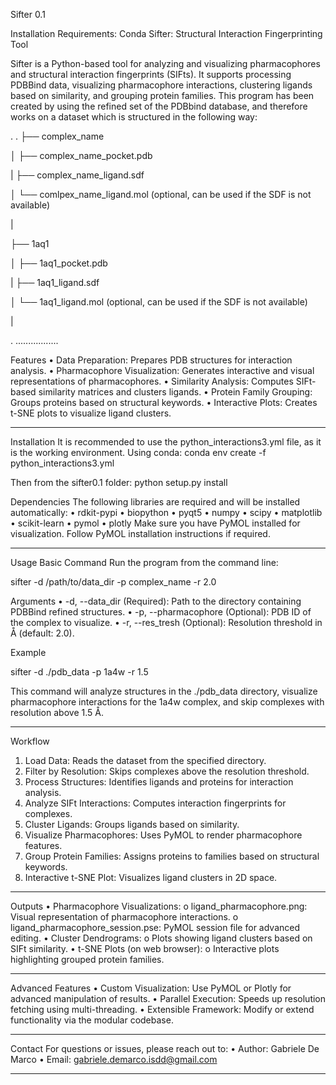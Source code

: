 Sifter 0.1

Installation Requirements:
Conda
Sifter: Structural Interaction Fingerprinting Tool

Sifter is a Python-based tool for analyzing and visualizing pharmacophores and structural interaction fingerprints (SIFts). It supports processing PDBBind data, visualizing pharmacophore interactions, clustering ligands based on similarity, and grouping protein families.
This program has been created by using the refined set of the PDBbind database, and therefore works on a dataset which is structured in the following way:

.
.
├── complex_name

│   ├── complex_name_pocket.pdb

|   ├── complex_name_ligand.sdf

│   └── comlpex_name_ligand.mol (optional, can be used if the SDF is not available)

|

├── 1aq1

│   ├── 1aq1_pocket.pdb

|   ├── 1aq1_ligand.sdf

│   └── 1aq1_ligand.mol (optional, can be used if the SDF is not available)

|

.   .................




Features
•	Data Preparation: Prepares PDB structures for interaction analysis.
•	Pharmacophore Visualization: Generates interactive and visual representations of pharmacophores.
•	Similarity Analysis: Computes SIFt-based similarity matrices and clusters ligands.
•	Protein Family Grouping: Groups proteins based on structural keywords.
•	Interactive Plots: Creates t-SNE plots to visualize ligand clusters.
________________________________________


Installation
It is recommended to use the python_interactions3.yml file, as it is the working environment. Using conda:
conda env create -f python_interactions3.yml

Then from the sifter0.1 folder:
python setup.py install


Dependencies
The following libraries are required and will be installed automatically:
•	rdkit-pypi
•	biopython
•	pyqt5
•	numpy
•	scipy
•	matplotlib
•	scikit-learn
•	pymol
•	plotly
Make sure you have PyMOL installed for visualization. Follow PyMOL installation instructions if required.
________________________________________





Usage
Basic Command
Run the program from the command line:

sifter -d /path/to/data_dir -p complex_name -r 2.0

Arguments
•	-d, --data_dir (Required): Path to the directory containing PDBBind refined structures.
•	-p, --pharmacophore (Optional): PDB ID of the complex to visualize.
•	-r, --res_tresh (Optional): Resolution threshold in Å (default: 2.0).

Example

sifter -d ./pdb_data -p 1a4w -r 1.5

This command will analyze structures in the ./pdb_data directory, visualize pharmacophore interactions for the 1a4w complex, and skip complexes with resolution above 1.5 Å.
________________________________________
Workflow
1.	Load Data: Reads the dataset from the specified directory.
2.	Filter by Resolution: Skips complexes above the resolution threshold.
3.	Process Structures: Identifies ligands and proteins for interaction analysis.
4.	Analyze SIFt Interactions: Computes interaction fingerprints for complexes.
5.	Cluster Ligands: Groups ligands based on similarity.
6.	Visualize Pharmacophores: Uses PyMOL to render pharmacophore features.
7.	Group Protein Families: Assigns proteins to families based on structural keywords.
8.	Interactive t-SNE Plot: Visualizes ligand clusters in 2D space.
________________________________________


Outputs
•	Pharmacophore Visualizations:
o	ligand_pharmacophore.png: Visual representation of pharmacophore interactions.
o	ligand_pharmacophore_session.pse: PyMOL session file for advanced editing.
•	Cluster Dendrograms:
o	Plots showing ligand clusters based on SIFt similarity.
•	t-SNE Plots (on web browser):
o	Interactive plots highlighting grouped protein families.
________________________________________
Advanced Features
•	Custom Visualization: Use PyMOL or Plotly for advanced manipulation of results.
•	Parallel Execution: Speeds up resolution fetching using multi-threading.
•	Extensible Framework: Modify or extend functionality via the modular codebase.
________________________________________
Contact
For questions or issues, please reach out to:
•	Author: Gabriele De Marco
•	Email: gabriele.demarco.isdd@gmail.com
________________________________________
